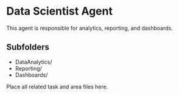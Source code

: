 # Data Scientist Agent

This agent is responsible for analytics, reporting, and dashboards.

## Subfolders
- DataAnalytics/
- Reporting/
- Dashboards/

Place all related task and area files here.
